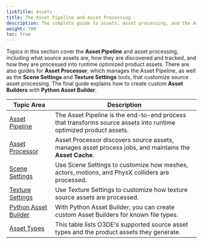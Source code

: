 ```yaml
---
linkTitle: Assets 
title: The Asset Pipeline and Asset Processing 
description: The complete guide to assets, asset processing, and the Asset Pipeline in Open 3D Engine (O3DE).
weight: 700
toc: true
---
```


Topics in this section cover the **Asset Pipeline** and asset processing, including what source assets are, how they are discovered and tracked, and how they are processed into runtime optimized product assets. There are also guides for **Asset Processor**, which manages the Asset Pipeline, as well as the **Scene Settings** and **Texture Settings** tools, that customize source asset processing. The final guide explains how to create custom **Asset Builders** with **Python Asset Builder**.

| Topic Area | Description |
| --- | --- |
| [Asset Pipeline](pipeline) | The Asset Pipeline is the end-to-end process that transforms source assets into runtime optimized product assets. |
| [Asset Processor](asset-processor) | Asset Processor discovers source assets, manages asset process jobs, and maintains the **Asset Cache**. |
| [Scene Settings](scene-settings) | Use Scene Settings to customize how meshes, actors, motions, and PhysX colliders are processed. |
| [Texture Settings](texture-settings) | Use Texture Settings to customize how texture source assets are processed. |
| [Python Asset Builder](builder) | With Python Asset Builder, you can create custom Asset Builders for known file types. |
| [Asset Types](asset-types) | This table lists O3DE's supported source asset types and the product assets they generate. |
